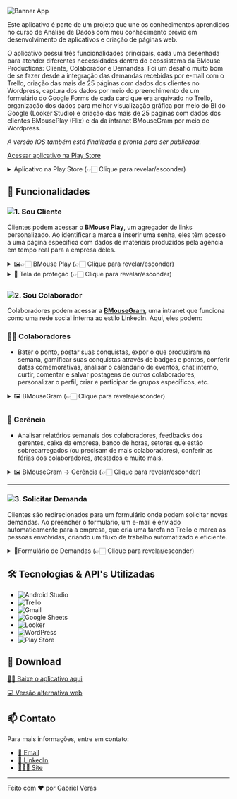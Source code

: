![Banner App](https://gabrielveras.art/git/imgs/appmousewebp.webp)

Este aplicativo é parte de um projeto que une os conhecimentos aprendidos no curso de Análise de Dados com meu conhecimento prévio em desenvolvimento de aplicativos e criação de páginas web. 

O aplicativo possui três funcionalidades principais, cada uma desenhada para atender diferentes necessidades dentro do ecossistema da BMouse Productions: Cliente, Colaborador e Demandas. Foi um desafio muito bom de se fazer desde a integração das demandas recebidas por e-mail com o Trello, criação das mais de 25 páginas com dados dos clientes no Wordpress, captura dos dados por meio do preenchimento de um formulário do Google Forms de cada card que era arquivado no Trello, organização dos dados para melhor visualização gráfica por meio do BI do Google (Looker Studio) e criação das mais de 25 páginas com dados dos clientes BMousePlay (Flix) e da da intranet BMouseGram por meio de Wordpress.

*A versão IOS também está finalizada e pronta para ser publicada.*

[Acessar aplicativo na Play Store](https://play.google.com/store/apps/details?id=com.bm.bmouseproductions)


<details>
  <summary>Aplicativo na Play Store (👉🏻 Clique para revelar/esconder)</summary>
  <img src="https://gabrielveras.art/git/imgs/printplaystore.png" alt="Aplicativo na Play Store">
</details>

## 🌟 Funcionalidades

### ![1. Sou Cliente](https://gabrielveras.art/git/imgs/cliente.png)
Clientes podem acessar o **BMouse Play**, um agregador de links personalizado. Ao identificar a marca e inserir uma senha, eles têm acesso a uma página específica com dados de materiais produzidos pela agência em tempo real para a empresa deles.
<details>
  <summary>🖼️👉🏻 BMouse Play (👉🏻 Clique para revelar/esconder)</summary>
  <img src="https://gabrielveras.art/git/imgs/bmouseplay.png" alt="BMousePlay">
</details>
<details>
  <summary>🔐 Tela de proteção (👉🏻 Clique para revelar/esconder)</summary>
  <img src="https://gabrielveras.art/git/imgs/senha.png" alt="Formulário de Demandas">
</details>

##


### ![2. Sou Colaborador](https://gabrielveras.art/git/imgs/colabora.png)

Colaboradores podem acessar a [**BMouseGram**](https://bmouseproductions.com/view/bmousegram), uma intranet que funciona como uma rede social interna ao estilo LinkedIn. Aqui, eles podem:

### 🙋🏻 Colaboradores
- Bater o ponto, postar suas conquistas, expor o que produziram na semana, gamificar suas conquistas através de badges e pontos, conferir datas comemorativas, analisar o calendário de eventos, chat interno, curtir, comentar e salvar postagens de outros colaboradores, personalizar o perfil, criar e participar de grupos específicos, etc.

<details>
  <summary>🖼️ BMouseGram (👉🏻 Clique para revelar/esconder)</summary>
  <img src="https://gabrielveras.art/git/imgs/mousegram.png" alt="BMouseGram">
</details>

##

### 👔 Gerência
- Analisar relatórios semanais dos colaboradores, feedbacks dos gerentes, caixa da empresa, banco de horas, setores que estão sobrecarregados (ou precisam de mais colaboradores), conferir as férias dos colaboradores, atestados e muito mais.

<details>
  <summary>🖼️ BMouseGram -> Gerência (👉🏻 Clique para revelar/esconder)</summary>
  <img src="https://gabrielveras.art/git/imgs/Ger%C3%AAncia.png" alt="Gerência">
</details>

---

### ![3. Solicitar Demanda](https://gabrielveras.art/git/imgs/demandas.png)
Clientes são redirecionados para um formulário onde podem solicitar novas demandas. Ao preencher o formulário, um e-mail é enviado automaticamente para a empresa, que cria uma tarefa no Trello e marca as pessoas envolvidas, criando um fluxo de trabalho automatizado e eficiente.

<details>
  <summary>📝Formulário de Demandas (👉🏻 Clique para revelar/esconder)</summary>
  <img src="https://gabrielveras.art/git/imgs/formulariodemandas.png" alt="Formulário de Demandas">
</details>

## 🛠️ Tecnologias & API's Utilizadas

- ![Android Studio](https://img.shields.io/badge/android%20studio-346ac1?style=for-the-badge&logo=android%20studio&logoColor=white)
- ![Trello](https://img.shields.io/badge/Trello-%23026AA7.svg?style=for-the-badge&logo=Trello&logoColor=white)
- ![Gmail](https://img.shields.io/badge/Gmail-D14836?style=for-the-badge&logo=gmail&logoColor=white)
- ![Google Sheets](https://img.shields.io/badge/Google%20Sheets-34A853?style=for-the-badge&logo=google-sheets&logoColor=white)
- ![Looker](https://a11ybadges.com/badge?logo=looker)
- ![WordPress](https://img.shields.io/badge/WordPress-%23117AC9.svg?style=for-the-badge&logo=WordPress&logoColor=white)
- ![Play Store](https://img.shields.io/badge/Google_Play-414141?style=for-the-badge&logo=google-play&logoColor=white)


## 📲 Download

[🤳🏻 Baixe o aplicativo aqui](https://play.google.com/store/apps/details?id=com.bm.bmouseproductions)
 
[💻 Versão alternativa web](https://bmouseproductions.com/view)

## 📫 Contato

Para mais informações, entre em contato:

- [📧 Email](mailto:gabrielgvcp@gmail.com)
- [💼 LinkedIn](https://www.linkedin.com/in/gabrielverasr/)
- [👩🏻‍💻 Site](https://gabrielveras.art/)

---


Feito com ❤️ por Gabriel Veras
